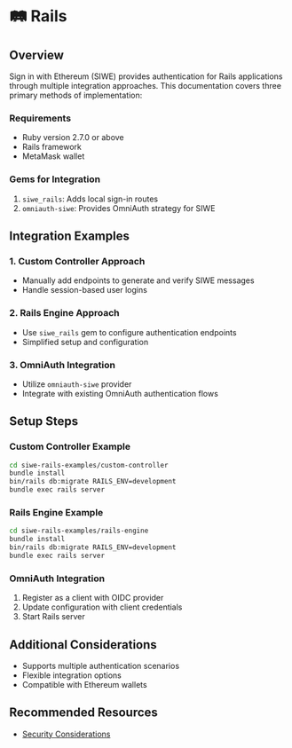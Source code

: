 # 🛤️ Rails

## Overview

Sign in with Ethereum (SIWE) provides authentication for Rails applications through multiple integration approaches. This documentation covers three primary methods of implementation:

### Requirements

-   Ruby version 2.7.0 or above
-   Rails framework
-   MetaMask wallet

### Gems for Integration

1. `siwe_rails`: Adds local sign-in routes
2. `omniauth-siwe`: Provides OmniAuth strategy for SIWE

## Integration Examples

### 1. Custom Controller Approach

-   Manually add endpoints to generate and verify SIWE messages
-   Handle session-based user logins

### 2. Rails Engine Approach

-   Use `siwe_rails` gem to configure authentication endpoints
-   Simplified setup and configuration

### 3. OmniAuth Integration

-   Utilize `omniauth-siwe` provider
-   Integrate with existing OmniAuth authentication flows

## Setup Steps

### Custom Controller Example

```bash
cd siwe-rails-examples/custom-controller
bundle install
bin/rails db:migrate RAILS_ENV=development
bundle exec rails server
```

### Rails Engine Example

```bash
cd siwe-rails-examples/rails-engine
bundle install
bin/rails db:migrate RAILS_ENV=development
bundle exec rails server
```

### OmniAuth Integration

1. Register as a client with OIDC provider
2. Update configuration with client credentials
3. Start Rails server

## Additional Considerations

-   Supports multiple authentication scenarios
-   Flexible integration options
-   Compatible with Ethereum wallets

## Recommended Resources

-   [Security Considerations](/security-considerations)
